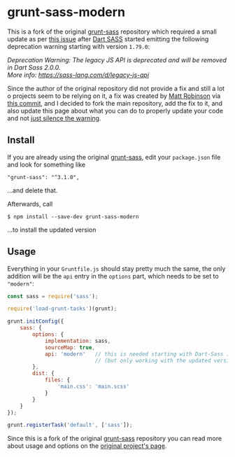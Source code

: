 # grunt-sass-modern

This is a fork of the original [grunt-sass](https://github.com/sindresorhus/grunt-sass) repository which required a small update  as per [this issue](https://github.com/sindresorhus/grunt-sass/issues/311) after [Dart SASS](https://github.com/sass/dart-sass/tree/main) started emitting the following deprecation warning starting with version `1.79.0`:

_Deprecation Warning: The legacy JS API is deprecated and will be removed in Dart Sass 2.0.0._<br>
_More info: https://sass-lang.com/d/legacy-js-api_

Since the author of the original repository did not provide a fix and still a lot o projects seem to be relying on it, a fix was created by [Matt Robinson](https://github.com/mattyrob) via [this commit](https://github.com/mattyrob/grunt-sass/commit/f6c3e356f70ce4a246bb5df250b0b7a1b7418ca9), and I decided to fork the main repository, add the fix to it, and also update this page about what you can do to properly update your code and not [just silence the warning](https://sass-lang.com/documentation/breaking-changes/legacy-js-api/#silencing-warnings).

## Install

If you are already using the original [grunt-sass](https://github.com/sindresorhus/grunt-sass), edit your `package.json` file and look for something like

```
"grunt-sass": "^3.1.0",
```
...and delete that.

Afterwards, call
```
$ npm install --save-dev grunt-sass-modern
```
...to install the updated version

## Usage

Everything in your `Gruntfile.js` should stay pretty much the same, the only addition will be the `api` entry in the `options` part, which needs to be set to `"modern"`:

```js
const sass = require('sass');

require('load-grunt-tasks')(grunt);

grunt.initConfig({
    sass: {
        options: {
            implementation: sass,
            sourceMap: true,
            api: 'modern'   // this is needed starting with Dart-Sass 1.79.0
                            // (but only working with the updated version of grunt-sass)
        },
        dist: {
            files: {
                'main.css': 'main.scss'
            }
        }
    }
});

grunt.registerTask('default', ['sass']);
```

Since this is a fork of the original [grunt-sass](https://github.com/sindresorhus/grunt-sass) repository you can read more about usage and options on the [original project's page](https://github.com/sindresorhus/grunt-sass).
